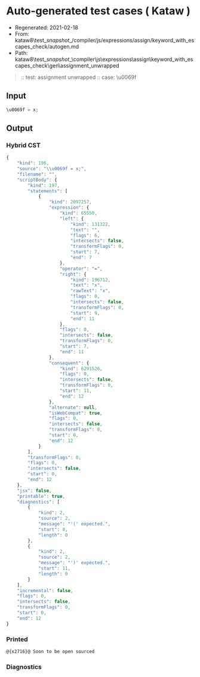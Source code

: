 # Auto-generated test cases ( Kataw )
- Regenerated: 2021-02-18
- From: kataw8\test\__snapshot__/compiler/js/expressions/assign/keyword_with_escapes_check/autogen.md
- Path: kataw8\test\__snapshot__\compiler\js\expressions\assign\keyword_with_escapes_check\gen\assignment_unwrapped
> :: test: assignment unwrapped
> :: case: \u0069f
## Input

`````js
\u0069f = x;
`````

## Output


### Hybrid CST


```javascript
{
    "kind": 196,
    "source": "\\u0069f = x;",
    "filename": "",
    "scriptBody": {
        "kind": 197,
        "statements": [
            {
                "kind": 2097257,
                "expression": {
                    "kind": 65550,
                    "left": {
                        "kind": 131322,
                        "text": "",
                        "flags": 6,
                        "intersects": false,
                        "transformFlags": 0,
                        "start": 7,
                        "end": 7
                    },
                    "operator": "=",
                    "right": {
                        "kind": 196712,
                        "text": "x",
                        "rawText": "x",
                        "flags": 0,
                        "intersects": false,
                        "transformFlags": 0,
                        "start": 9,
                        "end": 11
                    },
                    "flags": 0,
                    "intersects": false,
                    "transformFlags": 0,
                    "start": 7,
                    "end": 11
                },
                "consequent": {
                    "kind": 6291526,
                    "flags": 0,
                    "intersects": false,
                    "transformFlags": 0,
                    "start": 11,
                    "end": 12
                },
                "alternate": null,
                "isWebCompat": true,
                "flags": 0,
                "intersects": false,
                "transformFlags": 0,
                "start": 0,
                "end": 12
            }
        ],
        "transformFlags": 0,
        "flags": 0,
        "intersects": false,
        "start": 0,
        "end": 12
    },
    "jsx": false,
    "printable": true,
    "diagnostics": [
        {
            "kind": 2,
            "source": 2,
            "message": "'(' expected.",
            "start": 8,
            "length": 0
        },
        {
            "kind": 2,
            "source": 2,
            "message": "')' expected.",
            "start": 11,
            "length": 0
        }
    ],
    "incremental": false,
    "flags": 0,
    "intersects": false,
    "transformFlags": 0,
    "start": 0,
    "end": 12
}
```

### Printed


```javascript
@{x2716}@ Soon to be open sourced
```

### Diagnostics


```javascript

```


